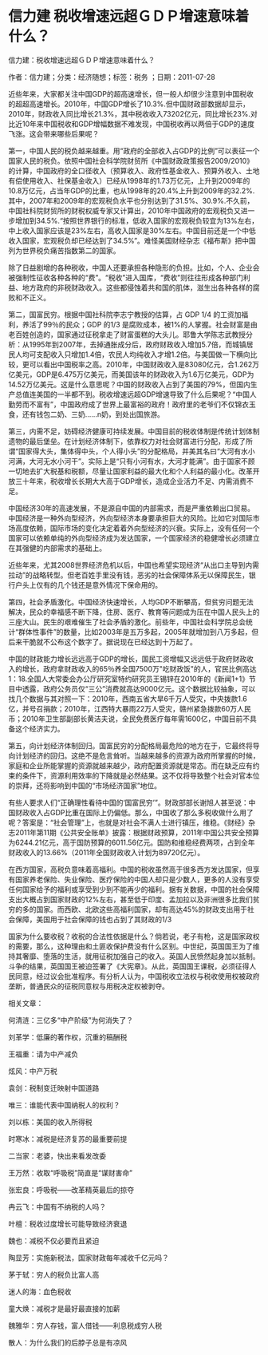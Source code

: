 # 信力建  税收增速远超ＧＤＰ增速意味着什么？    
    
信力建：税收增速远超ＧＤＰ增速意味着什么？    
作者：信力建；分类：经济随想；标签：税务 ；日期：2011-07-28    
近些年来，大家都关注中国GDP的超高速增长，但一般人却很少注意到中国税收的超超高速增长。2010年，中国GDP增长了10.3%.但中国财政部数据却显示，2010年，财政收入同比增长21.3%，其中税收收入73202亿元，同比增长23%.对比近10年来中国税收和GDP增幅数据不难发现，中国税收再以两倍于GDP的速度飞涨。这会带来哪些后果呢？    
第一，中国人民的税负越来越重。用“政府的全部收入占GDP的比例”可以表征一个国家人民的税负。依照中国社会科学院财贸所《中国财政政策报告2009/2010》的计算，中国政府的全口径收入（预算收入、政府性基金收入、预算外收入、土地有偿使用收入、社保基金收入）已经从1998年的1.73万亿元，上升到2009年的10.8万亿元，占当年GDP的比重，也从1998年的20.4%上升到2009年的32.2%.其中，2007年和2009年的宏观税负水平也分别达到了31.5%、30.9%.不久前，中国社科院财贸所的财税权威专家又计算出，2010年中国政府的宏观税负又进一步增加到34.5%.“按照世界银行的标准，低收入国家的宏观税负较宜为13%左右，中上收入国家应该是23%左右，高收入国家是30%左右。中国目前还是一个中低收入国家，宏观税负却已经达到了34.5%”。难怪美国财经杂志《福布斯》把中国列为世界税负痛苦指数第二的国家。    
除了日益剧增的各种税收，中国人还要承担各种隐形的负担。比如，个人、企业会被强制性征收各种各种的“费”。“税收”进入国库，“费收”则往往形成各种部门利益、地方政府的非税财政收入。这些都侵蚀着共和国的肌体，滋生出各种各样的腐败和不正义。    
第二，国富民穷。根据中国社科院李志宁教授的估算，占 GDP 1/4 的工资加福利，养活了99％的民众；GDP 的1/3 是腐败成本，被1%的人掌握。社会财富是由老百姓创造的，国家通过征税拿走了财富蛋糕的大头儿。耶鲁大学陈志武教授分析：从1995年到2007年，去掉通胀成分后，政府财政收入增加5.7倍，而城镇居民人均可支配收入只增加1.4倍，农民人均纯收入才增1.2倍。与美国做一下横向比较，更可以看出中国税率之高。2010年，中国财政收入是83080亿元，合1.262万亿美元，GDP是6.475万亿美元，而美国该年的财政收入为1.6万亿美元，GDP为14.52万亿美元。这是什么意思呢？中国的财政收入占到了美国的79%，但国内生产总值连美国的一半都不到。税收增速远超GDP增速导致了什么后果呢？“中国人勤劳而不富有”，中国政府成了世界上最富裕的政府！政府里的老爷们不仅锦衣玉食，还有钱包二奶、三奶……n奶，到处出国旅游。    
第三，内需不足，妨碍经济健康可持续发展。中国目前的税收体制是传统计划体制遗物的最后堡垒。在计划经济体制下，依靠权力对社会财富进行分配，形成了所谓“国家得大头，集体得中头，个人得小头”的分配格局，并美其名曰“大河有水小河满，大河无水小河干”。实际上是“只有小河有水，大河才能满”。由于国家不顾一切地去扩大税基和税额，尽量让国家利益的最大化和个人利益的最小化。改革开放三十年来，税收增长长期大大高于GDP增长，造成企业活力不足、内需消费不足。    
中国经济30年的高速发展，不是源自中国的内部需求，而是严重依赖出口贸易。中国经济是一种外向型经济，外向型经济本身要承担巨大的风险。比如它对国际市场高度依赖，国际市场的变化决定着着外向型经济的兴衰。实际上，没有任何一个国家可以依赖单纯的外向型经济成为发达国家，一个国家经济的稳健增长必须建立在其强健的内部需求的基础上。    
近些年来，尤其2008世界经济危机以后，中国也希望实现经济“从出口主导到内需拉动”的战略转型。但老百姓手里没有钱，恶劣的社会保障体系无以保障民生，银行户头上仅有的几个钱还是意外情况下保命用的。    
第四，社会矛盾激化。中国经济快速增长，人均GDP不断攀高，但贫穷问题无法解决，民众的幸福感不断下降，住房、医疗、教育等问题成为压在中国人民头上的三座大山。民生的艰难催生了社会矛盾的激化。前些年，中国社会科学院总会统计“群体性事件”的数量，比如2003年是五万多起，2005年就增加到八万多起，但后来干脆就不公布这个数字了。据说现在已经达到十万起了。    
中国的财政能力增长远远高于GDP的增长，国民工资增幅又远远低于政府财政收入的增长，政府拿财政收入的65％养全国7500万"吃财政饭"的人，官民比例高达1：18.全国人大常委会办公厅研究室特约研究员王锡锌在2010年的《新闻1+1》节目中透露，政府公务员仅“三公”消费就高达9000亿元。这个数据比较抽象，可以找几个数据与其对照一下：2010年，西南五省大旱6千万人受灾，中央拨款1.6亿，并号召捐款；2010年，江西特大暴雨22万人受灾，赣州紧急拨款60万人民币；2010年卫生部副部长黄洁夫说，全民免费医疗每年需1600亿，中国目前不具备这个经济实力。    
第五，向计划经济体制回归。国富民穷的分配格局最危险的地方在于，它最终将导向计划经济的回归。这绝不是危言耸听。当越来越多的资源为政府所掌握的时候，家庭和企业所能掌握的资源就越来越少，政府配置资源就是常态。而在缺乏应有约束的条件下，资源利用效率的下降就是必然结果。这不仅将导致整个社会对官本位的崇拜，还将影响到中国的“市场经济国家”地位。    
有些人要求人们“正确理性看待中国的‘国富民穷’”。财政部部长谢旭人甚至说：中国财政收入占GDP比重在国际上仍偏低。那么，中国收了那么多税收做什么用了呢？答案是：“社会管理”上，也就是对社会不满人士进行镇压，维稳。《财经》杂志2011年第11期《公共安全账单》披露：根据财政预算，2011年中国公共安全预算为6244.21亿元，高于国防预算的6011.56亿元。国防和维稳经费两项，占到全年财政收入的13.66%（2011年全国财政收入计划为89720亿元）。    
在西方国家，高税负意味着高福利。中国的税收虽然高于很多西方发达国家，但享有国家养老保险、失业保险、医疗保险的中国人却只是少数人，更多的人没有享受任何国家给予的福利或享受到少到不能再少的福利。据有关数据，中国的社会保障支出大概占到国家财政的12%左右，甚至低于印度、孟加拉以及非洲很多比我们贫穷的多的国家。而西欧、北欧这些高福利国家，却有高达45%的财政支出用于社会保障，美国用于社会保障的钱也占到了其财政的1/3    
国家为什么要收税？收税的合法性依据是什么？倘若说，老子有枪，这是国家政权的需要，那么，这种理由和土匪收保护费没有什么区别。中世纪，英国国王为了维持其奢靡、堕落的生活，就用征税加强自己的收入。英国人民愤然起身加以抵制。斗争的结果，英国国王被迫签署了《大宪章》。从此，英国国王课税，必须征得人民同意，经过议会批准程序。有分析人认为，中国税收立法权与税收使用权被政府垄断，普通民众的征税同意权与用税决定权被剥夺。    
    
相关文章：    
何清涟：三亿多“中产阶级”为何消失了？    
刘革学：低廉的著作权，沉重的稿酬税    
王福重：请为中产减负    
炫风：中产万税    
袁剑：税制变迁映射中国道路    
唯三：谁能代表中国纳税人的权利？    
刘以栋：美国的收入所得税    
时寒冰：减税是经济复苏的最重要前提    
二当家：老婆，快出来看发改委    
王万然：收取“呼吸税”简直是“谋财害命”    
张宏良：呼吸税——改革精英最后的掠夺    
冉云飞：中国有不纳税的人吗？    
叶檀：税收过度增长可能导致经济衰退    
魏也：减税不仅必要而且紧迫    
陶显芳：实施新税法，国家财政每年减收千亿元吗？    
茅于轼：穷人的税负比富人高    
迷人的海：血色税收    
童大焕：减税才是最好最直接的加薪    
魏雅华：穷人存钱，富人借钱——利息税成穷人税    
散人：为什么我们的后脖子总是有凉风